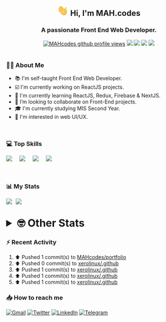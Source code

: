 <h2 align="center"><img src="./Hi.gif" width="30px" height="30px"> Hi, I'm MAH.codes</h2>

<h3 align="center">A passionate Front End Web Developer.</h3>

<div align="center">
  <a href="#"><img src="https://komarev.com/ghpvc/?username=MAHcodes&style=for-the-badge&logo=" alt="MAHcodes github profile views" /></a>
  <a href="https://www.linux.org"><img src="https://img.shields.io/badge/OS-Linux-e06c75?style=for-the-badge&logo=linux" /></a>
	<a href="https://archlinux.org"><img src="https://img.shields.io/badge/DISTRO-Arch-56b6c2?style=for-the-badge&logo=arch-linux" /></a>
	<a href="https://dwm.suckless.org"><img src="https://img.shields.io/badge/WM-DWM-005577?style=for-the-badge&logo=dwm" /></a>
	<a href="https://neovim.io"><img src="https://img.shields.io/badge/IDE-Neovim-98c379?style=for-the-badge&logo=neovim" /></a>
</div>

<br>

### :man_technologist: About Me

- :books: I'm self-taught Front End Web Developer.
- :ballot_box_with_check: I'm currently working on ReactJS projects.
- :dart: I'm currently learning ReactJS, Redux, Firebase & NextJS.
- :eyes: I’m looking to collaborate on Front-End projects.
- :mortar_board: I'm currently studying MIS Second Year.
- :art: I'm interested in web UI/UX.

<br>

### :computer: Top Skills

<div style="display:flex;">
<img width ='36px' src ='https://raw.githubusercontent.com/rahulbanerjee26/githubAboutMeGenerator/main/icons/html.svg' />
<img width ='36px' src ='https://raw.githubusercontent.com/rahulbanerjee26/githubAboutMeGenerator/main/icons/css.svg' />
<img width ='36px' src ='https://raw.githubusercontent.com/rahulbanerjee26/githubAboutMeGenerator/main/icons/javascript.svg' />
<img width ='36px' src ='https://raw.githubusercontent.com/rahulbanerjee26/githubAboutMeGenerator/main/icons/reactjs.svg' />
</div>

<br>
<br>

### :bar_chart: My Stats

<img src="https://github-readme-stats.vercel.app/api?username=MAHcodes&show_icons=true&locale=en" width="49%" /><span style="display:inline-block;width:2%"></span><img src="https://github-readme-streak-stats.herokuapp.com/?user=MAHcodes&" width="49%" />

<br>

<details>
<summary style="font-size: 1.75rem; font-weight: bold;"><strong style="font-size: 1.75rem; font-weight: bold;"> 🤓 Other Stats </strong></summary>
<br>

<!--START_SECTION:waka-->
![Lines of code](https://img.shields.io/badge/From%20Hello%20World%20I%27ve%20Written-258%20Thousand%20lines%20of%20code-blue)

**🐱 My GitHub Data** 

> 🏆 1,095 Contributions in the Year 2022
 > 
> 📦 335.4 kB Used in GitHub's Storage 
 > 
> 💼 Opted to Hire
 > 
> 📜 24 Public Repositories 
 > 
> 🔑 6 Private Repositories  
 > 
**I'm a Night 🦉** 

```text
🌞 Morning    143 commits    ███░░░░░░░░░░░░░░░░░░░░░░   14.47% 
🌆 Daytime    240 commits    ██████░░░░░░░░░░░░░░░░░░░   24.29% 
🌃 Evening    381 commits    █████████░░░░░░░░░░░░░░░░   38.56% 
🌙 Night      224 commits    █████░░░░░░░░░░░░░░░░░░░░   22.67%

```
📅 **I'm Most Productive on Monday** 

```text
Monday       173 commits    ████░░░░░░░░░░░░░░░░░░░░░   17.51% 
Tuesday      137 commits    ███░░░░░░░░░░░░░░░░░░░░░░   13.87% 
Wednesday    120 commits    ███░░░░░░░░░░░░░░░░░░░░░░   12.15% 
Thursday     127 commits    ███░░░░░░░░░░░░░░░░░░░░░░   12.85% 
Friday       102 commits    ██░░░░░░░░░░░░░░░░░░░░░░░   10.32% 
Saturday     160 commits    ████░░░░░░░░░░░░░░░░░░░░░   16.19% 
Sunday       169 commits    ████░░░░░░░░░░░░░░░░░░░░░   17.11%

```


📊 **This Week I Spent My Time On** 

```text
⌚︎ Time Zone: Asia/Beirut

💬 Programming Languages: 
JavaScript               27 hrs 46 mins      ████████████████░░░░░░░░░   65.78% 
Markdown                 5 hrs 16 mins       ███░░░░░░░░░░░░░░░░░░░░░░   12.51% 
TypeScript               1 hr 46 mins        █░░░░░░░░░░░░░░░░░░░░░░░░   4.2% 
HTML                     1 hr 34 mins        █░░░░░░░░░░░░░░░░░░░░░░░░   3.71% 
JSON                     1 hr 8 mins         ░░░░░░░░░░░░░░░░░░░░░░░░░   2.72%

🔥 Editors: 
Neovim                   42 hrs 13 mins      █████████████████████████   100.0%

🐱‍💻 Projects: 
portfolio                21 hrs 10 mins      ████████████░░░░░░░░░░░░░   50.14% 
xerolinux.xyz            7 hrs 11 mins       ████░░░░░░░░░░░░░░░░░░░░░   17.02% 
LT                       5 hrs 10 mins       ███░░░░░░░░░░░░░░░░░░░░░░   12.26% 
Unknown Project          4 hrs 43 mins       ██░░░░░░░░░░░░░░░░░░░░░░░   11.19% 
canadiansouq.com         1 hr 48 mins        █░░░░░░░░░░░░░░░░░░░░░░░░   4.27%

💻 Operating System: 
Linux                    42 hrs 13 mins      █████████████████████████   100.0%

```

**I Mostly Code in JavaScript** 

```text
JavaScript               15 repos            ██████████████░░░░░░░░░░░   57.69% 
Python                   3 repos             ███░░░░░░░░░░░░░░░░░░░░░░   11.54% 
CSS                      2 repos             ██░░░░░░░░░░░░░░░░░░░░░░░   7.69% 
HTML                     1 repo              █░░░░░░░░░░░░░░░░░░░░░░░░   3.85% 
PHP                      1 repo              █░░░░░░░░░░░░░░░░░░░░░░░░   3.85%

```



 Last Updated on 05/12/2022 18:45:23 UTC
<!--END_SECTION:waka-->

</details>

### :zap: Recent Activity

<!--RECENT_ACTIVITY:start-->
1. ⬆️ Pushed 1 commit(s) to [MAHcodes/portfolio](https://github.com/MAHcodes/portfolio)
2. ⬆️ Pushed 0 commit(s) to [xerolinux/.github](https://github.com/xerolinux/.github)
3. ⬆️ Pushed 1 commit(s) to [xerolinux/.github](https://github.com/xerolinux/.github)
4. ⬆️ Pushed 1 commit(s) to [xerolinux/.github](https://github.com/xerolinux/.github)
5. ⬆️ Pushed 1 commit(s) to [xerolinux/.github](https://github.com/xerolinux/.github)
<!--RECENT_ACTIVITY:end-->

### :inbox_tray: How to reach me

[![Gmail](https://img.shields.io/badge/Gmail-D14836?style=for-the-badge&logo=gmail&logoColor=white)](mailto:mhmdalihsen102@gmail.com)
[![Twitter](https://img.shields.io/badge/Twitter-1DA1F2?style=for-the-badge&logo=twitter&logoColor=white)](https://twitter.com/MhmdAliHsen)
[![LinkedIn](https://img.shields.io/badge/LinkedIn-0077B5?style=for-the-badge&logo=linkedin&logoColor=white)](https://www.linkedin.com/in/mah-codes-66b0671b7/)
[![Telegram](https://img.shields.io/badge/Telegram-2CA5E0?style=for-the-badge&logo=telegram&logoColor=white&bgColor=black)](https://t.me/mhmdalihsen)
